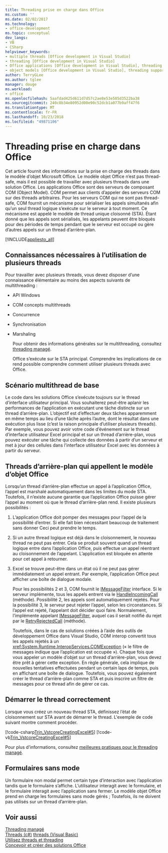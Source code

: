 ```yaml
---
title: Threading prise en charge dans Office
ms.custom: ''
ms.date: 02/02/2017
ms.technology:
- office-development
ms.topic: conceptual
dev_langs:
- VB
- CSharp
helpviewer_keywords:
- multiple threads [Office development in Visual Studio]
- threading [Office development in Visual Studio]
- Office applications [Office development in Visual Studio], threading support
- object models [Office development in Visual Studio], threading support
author: TerryGLee
ms.author: tglee
manager: douge
ms.workload:
- office
ms.openlocfilehash: 5aafdad425d611d7d57c2ae8e53e505d3522ba38
ms.sourcegitcommit: 240c8b34e80952d00e90c52dcb1a077b9aff47f6
ms.translationtype: MT
ms.contentlocale: fr-FR
ms.lasthandoff: 10/23/2018
ms.locfileid: "49871106"
---
```

# <a name="threading-support-in-office"></a>Threading prise en charge dans Office
  Cet article fournit des informations sur la prise en charge des threads dans le modèle d’objet Microsoft Office. Le modèle objet Office n’est pas thread-safe, mais il est possible de travailler avec plusieurs threads dans une solution Office. Les applications Office sont des serveurs de composant COM (Object Model). COM permet aux clients d’appeler des serveurs COM sur des threads arbitraires. Pour les serveurs COM qui ne sont pas thread-safe, COM fournit un mécanisme pour sérialiser les appels simultanés afin qu’un seul thread logique s’exécute sur le serveur à tout moment. Ce mécanisme est appelé le modèle de thread unique cloisonné (STA). Étant donné que les appels sont sérialisés, les appelants peuvent être bloqués pour des périodes de temps pendant que le serveur est occupé ou gère d’autres appels sur un thread d’arrière-plan.  
  
 [!INCLUDE[appliesto_all](../vsto/includes/appliesto-all-md.md)]  
  
## <a name="knowledge-required-when-using-multiple-threads"></a>Connaissances nécessaires à l’utilisation de plusieurs threads  
 Pour travailler avec plusieurs threads, vous devez disposer d’une connaissance élémentaire au moins des aspects suivants de multithreading :  
  
- API Windows  
  
- COM concepts multithreads  
  
- Concurrence  
  
- Synchronisation  
  
- Marshaling  
  
  Pour obtenir des informations générales sur le multithreading, consultez [threading managé](/dotnet/standard/threading/).  
  
  Office s’exécute sur le STA principal. Comprendre les implications de ce rend possible comprendre comment utiliser plusieurs threads avec Office.  
  
## <a name="basic-multithreading-scenario"></a>Scénario multithread de base  
 Le code dans les solutions Office s’exécute toujours sur le thread d’interface utilisateur principal. Vous souhaiterez peut-être aplanir les performances de l’application en exécutant une tâche distincte sur un thread d’arrière-plan. L’objectif est d’effectuer deux tâches apparemment en même temps au lieu d’une tâche après l’autre, dont le résultat dans une exécution plus lisse (c’est la raison principale d’utiliser plusieurs threads). Par exemple, vous pouvez avoir votre code d’événement sur le thread d’interface utilisateur Excel principal et sur un thread d’arrière-plan, vous pouvez exécuter une tâche qui collecte des données à partir d’un serveur et met à jour des cellules dans l’interface utilisateur Excel avec les données à partir du serveur.  
  
## <a name="background-threads-that-call-into-the-office-object-model"></a>Threads d’arrière-plan qui appellent le modèle d’objet Office  
 Lorsqu’un thread d’arrière-plan effectue un appel à l’application Office, l’appel est marshalé automatiquement dans les limites du mode STA. Toutefois, il n’existe aucune garantie que l’application Office puisse gérer l’appel au moment où que le thread d’arrière-plan rend. Il existe plusieurs possibilités :  
  
1. L’application Office doit pomper des messages pour l’appel de la possibilité d’entrer. Si elle fait bien nécessitant beaucoup de traitement sans donner Ceci peut prendre le temps.  
  
2. Si un autre thread logique est déjà dans le cloisonnement, le nouveau thread ne peut pas entrer. Cela se produit souvent quand un thread logique entre dans l’application Office, puis effectue un appel réentrant au cloisonnement de l’appelant. L’application est bloquée en attente pour cet appel à retourner.  
  
3. Excel se trouve peut-être dans un état où il ne peut pas gérer immédiatement un appel entrant. Par exemple, l’application Office peut afficher une boîte de dialogue modale.  
  
   Pour les possibilités 2 et 3, COM fournit le [IMessageFilter](/windows/desktop/api/objidl/nn-objidl-imessagefilter) interface. Si le serveur implémente, tous les appels entrent via le [HandleIncomingCall](/windows/desktop/api/objidl/nf-objidl-imessagefilter-handleincomingcall) (méthode). Possibilité 2, les appels sont automatiquement rejetés. Pour la possibilité 3, le serveur peut rejeter l’appel, selon les circonstances. Si l’appel est rejeté, l’appelant doit décider quoi faire. Normalement, l’implémente appelant [IMessageFilter](/windows/desktop/api/objidl/nn-objidl-imessagefilter), auquel cas il serait notifié du rejet par le [RetryRejectedCall](/windows/desktop/api/objidl/nf-objidl-imessagefilter-retryrejectedcall) (méthode).  
  
   Toutefois, dans le cas de solutions créées à l’aide des outils de développement Office dans Visual Studio, COM interop convertit tous les appels rejetés à un <xref:System.Runtime.InteropServices.COMException> (« le filtre de messages indique que l’application est occupée »). Chaque fois que vous appeler un modèle d’objet sur un thread d’arrière-plan, vous devez être prêt à gérer cette exception. En règle générale, cela implique de nouvelles tentatives effectuées pendant un certain laps de temps, puis en affichant une boîte de dialogue. Toutefois, vous pouvez également créer le thread d’arrière-plan comme STA et puis inscrire un filtre de messages pour ce thread afin de gérer ce cas.  
  
## <a name="start-the-thread-correctly"></a>Démarrer le thread correctement  
 Lorsque vous créez un nouveau thread STA, définissez l’état de cloisonnement sur STA avant de démarrer le thread. L'exemple de code suivant montre comment procéder.  
  
 [!code-csharp[Trin_VstcoreCreatingExcel#5](../vsto/codesnippet/CSharp/Trin_VstcoreCreatingExcelCS/ThisWorkbook.cs#5)]
 [!code-vb[Trin_VstcoreCreatingExcel#5](../vsto/codesnippet/VisualBasic/Trin_VstcoreCreatingExcelVB/ThisWorkbook.vb#5)]  
  
 Pour plus d’informations, consultez [meilleures pratiques pour le threading managé](/dotnet/standard/threading/managed-threading-best-practices).  
  
## <a name="modeless-forms"></a>Formulaires sans mode  
 Un formulaire non modal permet certain type d’interaction avec l’application tandis que le formulaire s’affiche. L’utilisateur interagit avec le formulaire, et le formulaire interagit avec l’application sans fermer. Le modèle objet Office prend en charge les formulaires sans mode gérés ; Toutefois, ils ne doivent pas utilisés sur un thread d’arrière-plan.  
  
## <a name="see-also"></a>Voir aussi  
 [Threading managé](/dotnet/standard/threading/)  
 [Threads (c#)](/dotnet/csharp/programming-guide/concepts/threading/index) [threads (Visual Basic)](/dotnet/visual-basic/programming-guide/concepts/threading/index)   
 [Utilisez threads et threading](/dotnet/standard/threading/using-threads-and-threading)   
 [Concevoir et créer des solutions Office](../vsto/designing-and-creating-office-solutions.md)  
  
  